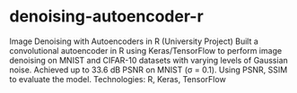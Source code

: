 # denoising-autoencoder-r
Image Denoising with Autoencoders in R (University Project) Built a convolutional autoencoder in R using Keras/TensorFlow to perform image denoising on MNIST and CIFAR-10 datasets with varying levels of Gaussian noise. Achieved up to 33.6 dB PSNR on MNIST (σ = 0.1). Using PSNR, SSIM to evaluate the model. Technologies: R, Keras, TensorFlow
